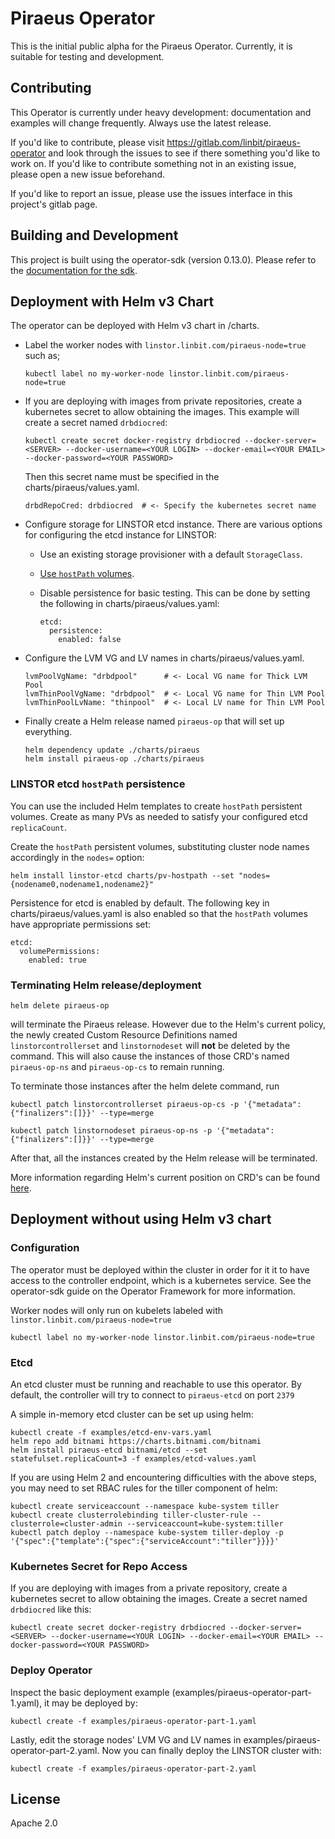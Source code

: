 # Piraeus Operator

This is the initial public alpha for the Piraeus Operator. Currently, it is
suitable for testing and development.

## Contributing

This Operator is currently under heavy development: documentation and examples
will change frequently. Always use the latest release.

If you'd like to contribute, please visit https://gitlab.com/linbit/piraeus-operator
and look through the issues to see if there something you'd like to work on. If
you'd like to contribute something not in an existing issue, please open a new
issue beforehand.

If you'd like to report an issue, please use the issues interface in this
project's gitlab page.

## Building and Development

This project is built using the operator-sdk (version 0.13.0). Please refer to
the [documentation for the sdk](https://github.com/operator-framework/operator-sdk/tree/v0.13.x).

## Deployment with Helm v3 Chart

The operator can be deployed with Helm v3 chart in /charts.

- Label the worker nodes with `linstor.linbit.com/piraeus-node=true` such as;

    ```
    kubectl label no my-worker-node linstor.linbit.com/piraeus-node=true
    ```

- If you are deploying with images from private repositories, create
  a kubernetes secret to allow obtaining the images.  This example will create
  a secret named `drbdiocred`:

    ```
    kubectl create secret docker-registry drbdiocred --docker-server=<SERVER> --docker-username=<YOUR LOGIN> --docker-email=<YOUR EMAIL> --docker-password=<YOUR PASSWORD>
    ```

    Then this secret name must be specified in the charts/piraeus/values.yaml.

    ```
    drbdRepoCred: drbdiocred  # <- Specify the kubernetes secret name
    ```

* Configure storage for LINSTOR etcd instance.
  There are various options for configuring the etcd instance for LINSTOR:
  * Use an existing storage provisioner with a default `StorageClass`.
  * [Use `hostPath` volumes](#linstor-etcd-hostpath-persistence).
  * Disable persistence for basic testing.
    This can be done by setting the following in charts/piraeus/values.yaml:

      ```
      etcd:
        persistence:
          enabled: false
      ```

- Configure the LVM VG and LV names in charts/piraeus/values.yaml.

    ```
    lvmPoolVgName: "drbdpool"      # <- Local VG name for Thick LVM Pool
    lvmThinPoolVgName: "drbdpool"  # <- Local VG name for Thin LVM Pool
    lvmThinPoolLvName: "thinpool"  # <- Local LV name for Thin LVM Pool
    ```

- Finally create a Helm release named `piraeus-op` that will set up
  everything.

    ```
    helm dependency update ./charts/piraeus
    helm install piraeus-op ./charts/piraeus
    ```

### LINSTOR etcd `hostPath` persistence

You can use the included Helm templates to create `hostPath` persistent volumes.
Create as many PVs as needed to satisfy your configured etcd `replicaCount`.

Create the `hostPath` persistent volumes, substituting cluster node names
accordingly in the `nodes=` option:

```
helm install linstor-etcd charts/pv-hostpath --set "nodes={nodename0,nodename1,nodename2}"
```

Persistence for etcd is enabled by default.
The following key in charts/piraeus/values.yaml is also enabled so that the
`hostPath` volumes have appropriate permissions set:

```
etcd:
  volumePermissions:
    enabled: true
```

### Terminating Helm release/deployment

```
helm delete piraeus-op
```

will terminate the Piraeus release.  However due to the Helm's current policy,
the newly created Custom Resource Definitions named `linstorcontrollerset` and
`linstornodeset` will __not__ be deleted by the command.  This will also cause
the instances of those CRD's named `piraeus-op-ns` and `piraeus-op-cs`
to remain running.

To terminate those instances after the helm delete command, run

```
kubectl patch linstorcontrollerset piraeus-op-cs -p '{"metadata":{"finalizers":[]}}' --type=merge

kubectl patch linstornodeset piraeus-op-ns -p '{"metadata":{"finalizers":[]}}' --type=merge
```

After that, all the instances created by the Helm release will be terminated.

More information regarding Helm's current position on CRD's can be found
[here](https://helm.sh/docs/topics/chart_best_practices/custom_resource_definitions/#method-1-let-helm-do-it-for-you).

## Deployment without using Helm v3 chart

### Configuration

The operator must be deployed within the cluster in order for it it to have access
to the controller endpoint, which is a kubernetes service. See the operator-sdk
guide on the Operator Framework for more information.

Worker nodes will only run on kubelets labeled with `linstor.linbit.com/piraeus-node=true`

```
kubectl label no my-worker-node linstor.linbit.com/piraeus-node=true
```

### Etcd

An etcd cluster must be running and reachable to use this operator. By default,
the controller will try to connect to `piraeus-etcd` on port `2379`

A simple in-memory etcd cluster can be set up using helm:

```
kubectl create -f examples/etcd-env-vars.yaml
helm repo add bitnami https://charts.bitnami.com/bitnami
helm install piraeus-etcd bitnami/etcd --set statefulset.replicaCount=3 -f examples/etcd-values.yaml
```

If you are using Helm 2 and encountering difficulties with the above steps, you
may need to set RBAC rules for the tiller component of helm:

```
kubectl create serviceaccount --namespace kube-system tiller
kubectl create clusterrolebinding tiller-cluster-rule --clusterrole=cluster-admin --serviceaccount=kube-system:tiller
kubectl patch deploy --namespace kube-system tiller-deploy -p '{"spec":{"template":{"spec":{"serviceAccount":"tiller"}}}}'
```

### Kubernetes Secret for Repo Access

If you are deploying with images from a private repository, create a kubernetes
secret to allow obtaining the images.  Create a secret named `drbdiocred` like
this:

```
kubectl create secret docker-registry drbdiocred --docker-server=<SERVER> --docker-username=<YOUR LOGIN> --docker-email=<YOUR EMAIL> --docker-password=<YOUR PASSWORD>
```

### Deploy Operator

Inspect the basic deployment example (examples/piraeus-operator-part-1.yaml), it may be deployed by:

```
kubectl create -f examples/piraeus-operator-part-1.yaml
```

Lastly, edit the storage nodes' LVM VG and LV names in examples/piraeus-operator-part-2.yaml.  Now you can finally deploy the LINSTOR cluster with:

```
kubectl create -f examples/piraeus-operator-part-2.yaml
```

## License

Apache 2.0
